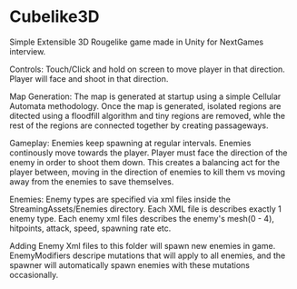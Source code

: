 # Cubelike3D
Simple Extensible 3D Rougelike  game made in Unity for NextGames interview.

Controls:
Touch/Click and hold on screen to move player in that direction. Player will face and shoot in that direction.

Map Generation:
The map is generated at startup using a simple Cellular Automata methodology. Once the map is generated, isolated regions are ditected using a floodfill algorithm and tiny regions are removed, whle the rest of the regions are connected together by creating passageways.

Gameplay:
Enemies keep spawning at regular intervals. Enemies continously move towards the player.
Player must face the direction of the enemy in order to shoot them down.
This creates a balancing act for the player between, moving in the direction of enemies to kill them vs moving away from the enemies
to save themselves. 

Enemies: 
Enemy types are specified via xml files inside the StreamingAssets/Enemies directory. Each XML file is describes exactly 1 enemy type. 
Each enemy xml files describes the enemy's mesh(0 - 4), hitpoints, attack, speed, spawning rate etc.


Adding Enemy Xml files to this folder will spawn new enemies in game.
EnemyModifiers descripe mutations that will apply to all enemies, and the spawner will automatically spawn enemies with these mutations occasionally.
